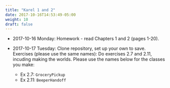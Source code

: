 ```yaml
---
title: "Karel 1 and 2"
date: 2017-10-16T14:53:49-05:00
weight: 10
draft: false
---
```


* 2017-10-16 Monday: Homework - read Chapters 1 and 2 (pages 1-20).

* 2017-10-17 Tuesday: Clone repository, set up your own to save. Exercises (please use the same names): 
Do exercises 2.7 and 2.11, incuding making the worlds. 
Please use the names below for the classes you make:

    * Ex 2.7: `GroceryPickup`
    * Ex 2.11: `BeeperHandoff`


